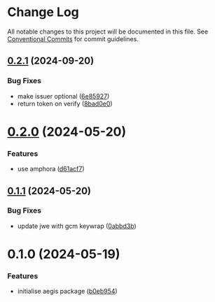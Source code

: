 # Change Log

All notable changes to this project will be documented in this file.
See [Conventional Commits](https://conventionalcommits.org) for commit guidelines.

## [0.2.1](https://github.com/lindorm-io/monorepo/compare/@lindorm/aegis@0.2.0...@lindorm/aegis@0.2.1) (2024-09-20)

### Bug Fixes

- make issuer optional ([6e85927](https://github.com/lindorm-io/monorepo/commit/6e859272370e59dc334aca702fa37e1765f542ab))
- return token on verify ([8bad0e0](https://github.com/lindorm-io/monorepo/commit/8bad0e02cb7979c9462387fcb62026e9e895643c))

# [0.2.0](https://github.com/lindorm-io/monorepo/compare/@lindorm/aegis@0.1.1...@lindorm/aegis@0.2.0) (2024-05-20)

### Features

- use amphora ([d61acf7](https://github.com/lindorm-io/monorepo/commit/d61acf7f7de762f0a4980b9dd720ec62a5787ba1))

## [0.1.1](https://github.com/lindorm-io/monorepo/compare/@lindorm/aegis@0.1.0...@lindorm/aegis@0.1.1) (2024-05-20)

### Bug Fixes

- update jwe with gcm keywrap ([0abbd3b](https://github.com/lindorm-io/monorepo/commit/0abbd3b26120dabe8e71223ea45b7c9beb14d4e9))

# 0.1.0 (2024-05-19)

### Features

- initialise aegis package ([b0eb954](https://github.com/lindorm-io/monorepo/commit/b0eb954d9015bd965a3120980edaceaff55e9ccb))
